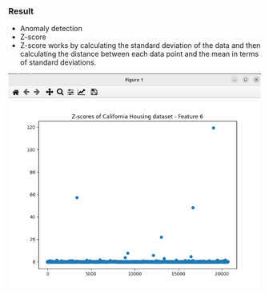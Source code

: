 ### Result
* Anomaly detection
* Z-score
* Z-score works by calculating the standard deviation of the data and then calculating the distance between each data point and the mean in terms of standard deviations.

<img src='zscore.png' />

